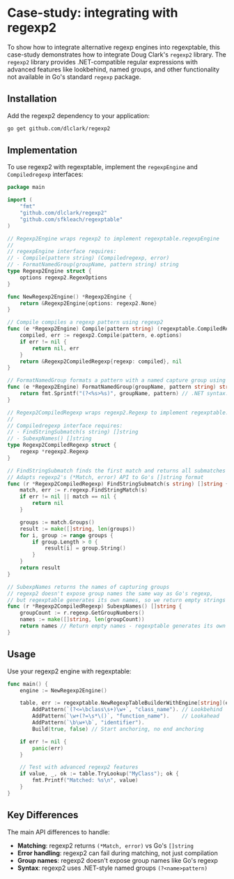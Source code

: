 # Case-study: integrating with regexp2

To show how to integrate alternative regexp engines into regexptable, this
case-study demonstrates how to integrate Doug Clark's `regexp2` library. The
`regexp2` library provides .NET-compatible regular expressions with advanced
features like lookbehind, named groups, and other functionality not available in
Go's standard `regexp` package.


## Installation

Add the regexp2 dependency to your application:

```bash
go get github.com/dlclark/regexp2
```

## Implementation

To use regexp2 with regexptable, implement the `regexpEngine` and `Compiledregexp` interfaces:

```go
package main

import (
	"fmt"
	"github.com/dlclark/regexp2"
	"github.com/sfkleach/regexptable"
)

// Regexp2Engine wraps regexp2 to implement regexptable.regexpEngine
// 
// regexpEngine interface requires:
// - Compile(pattern string) (Compiledregexp, error)
// - FormatNamedGroup(groupName, pattern string) string
type Regexp2Engine struct {
	options regexp2.RegexOptions
}

func NewRegexp2Engine() *Regexp2Engine {
	return &Regexp2Engine{options: regexp2.None}
}

// Compile compiles a regexp pattern using regexp2
func (e *Regexp2Engine) Compile(pattern string) (regexptable.CompiledRegexp, error) {
	compiled, err := regexp2.Compile(pattern, e.options)
	if err != nil {
		return nil, err
	}
	return &Regexp2CompiledRegexp{regexp: compiled}, nil
}

// FormatNamedGroup formats a pattern with a named capture group using .NET syntax
func (e *Regexp2Engine) FormatNamedGroup(groupName, pattern string) string {
	return fmt.Sprintf("(?<%s>%s)", groupName, pattern) // .NET syntax: (?<name>pattern)
}

// Regexp2CompiledRegexp wraps regexp2.Regexp to implement regexptable.CompiledRegex
//
// Compiledregexp interface requires:
// - FindStringSubmatch(s string) []string
// - SubexpNames() []string
type Regexp2CompiledRegexp struct {
	regexp *regexp2.Regexp
}

// FindStringSubmatch finds the first match and returns all submatches
// Adapts regexp2's (*Match, error) API to Go's []string format
func (r *Regexp2CompiledRegexp) FindStringSubmatch(s string) []string {
	match, err := r.regexp.FindStringMatch(s)
	if err != nil || match == nil {
		return nil
	}

	groups := match.Groups()
	result := make([]string, len(groups))
	for i, group := range groups {
		if group.Length > 0 {
			result[i] = group.String()
		}
	}
	return result
}

// SubexpNames returns the names of capturing groups
// regexp2 doesn't expose group names the same way as Go's regexp,
// but regexptable generates its own names, so we return empty strings
func (r *Regexp2CompiledRegexp) SubexpNames() []string {
	groupCount := r.regexp.GetGroupNumbers()
	names := make([]string, len(groupCount))
	return names // Return empty names - regexptable generates its own
}
```

## Usage

Use your regexp2 engine with regexptable:

```go
func main() {
	engine := NewRegexp2Engine()

	table, err := regexptable.NewRegexpTableBuilderWithEngine[string](engine).
		AddPattern(`(?<=\bclass\s+)\w+`, "class_name"). // Lookbehind
		AddPattern(`\w+(?=\s*\()`, "function_name").    // Lookahead
		AddPattern(`\b\w+\b`, "identifier").
		Build(true, false) // Start anchoring, no end anchoring

	if err != nil {
		panic(err)
	}

	// Test with advanced regexp2 features
	if value, _, ok := table.TryLookup("MyClass"); ok {
		fmt.Printf("Matched: %s\n", value)
	}
}
```

## Key Differences

The main API differences to handle:

- **Matching**: regexp2 returns `(*Match, error)` vs Go's `[]string`
- **Error handling**: regexp2 can fail during matching, not just compilation
- **Group names**: regexp2 doesn't expose group names like Go's regexp
- **Syntax**: regexp2 uses .NET-style named groups `(?<name>pattern)`
